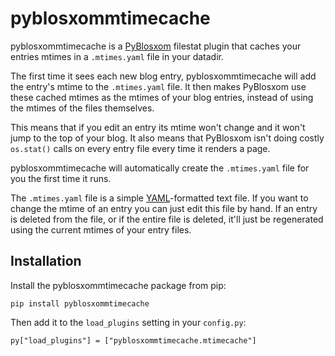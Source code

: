 # pyblosxommtimecache

pyblosxommtimecache is a [PyBlosxom](https://pyblosxom.github.io/) filestat
plugin that caches your entries mtimes in a `.mtimes.yaml` file in your
datadir.

The first time it sees each new blog entry, pyblosxommtimecache will add the
entry's mtime to the `.mtimes.yaml` file. It then makes PyBlosxom use these
cached mtimes as the mtimes of your blog entries, instead of using the mtimes
of the files themselves.

This means that if you edit an entry its mtime won't change and it won't jump
to the top of your blog. It also means that PyBlosxom isn't doing costly
`os.stat()` calls on every entry file every time it renders a page.

pyblosxommtimecache will automatically create the `.mtimes.yaml` file for you
the first time it runs.

The `.mtimes.yaml` file is a simple [YAML](http://yaml.org/)-formatted text
file. If you want to change the mtime of an entry you can just edit this file
by hand. If an entry is deleted from the file, or if the entire file is
deleted, it'll just be regenerated using the current mtimes of your entry
files.


## Installation

Install the pyblosxommtimecache package from pip:

    pip install pyblosxommtimecache

Then add it to the `load_plugins` setting in your `config.py`:

    py["load_plugins"] = ["pyblosxommtimecache.mtimecache"]
